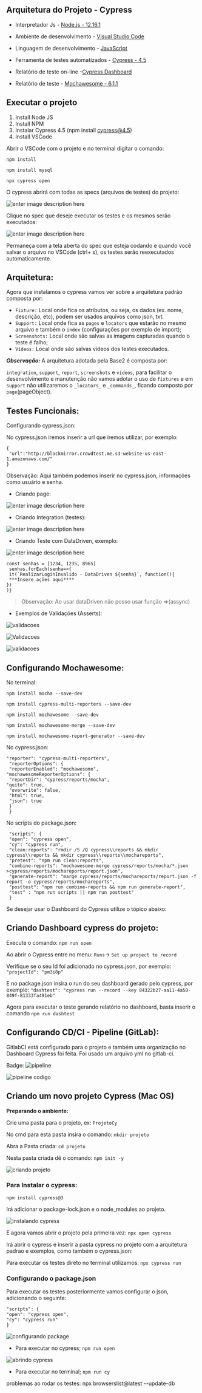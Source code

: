 ## Arquitetura do Projeto - Cypress

- Interpretador Js - [Node.js - 12.16.1](https://nodejs.org/en/)

- Ambiente de desenvolvimento - [Visual Studio Code](https://code.visualstudio.com)

- Linguagem de desenvolvimento - [JavaScript](https://www.javascript.com)

- Ferramenta de testes automatizados - [Cypress - 4.5](http://cypress.io)

- Relatório de teste on-line -[Cypress Dashboard](https://dashboard.cypress.io/)

- Relatório de teste - [Mochawesome - 6.1.1](https://www.npmjs.com/package/mochawesome)

  
## Executar o projeto

 1. Install Node JS 
 2. Install NPM 
 3. Instalar Cypress 4.5 (npm install cypress@4.5)
 4. Install VSCode

Abrir o VSCode com o projeto e no terminal digitar o comando:

    npm install

    npm install mysql

    npx cypress open

O cypress abrirá com todas as specs (arquivos de testes) do projeto:

![enter image description here](https://i.imgur.com/DyquSNU.png)

Clique no spec que deseje executar os testes e os mesmos serão executados:

![enter image description here](https://i.imgur.com/ALrkj3y.png)

Permaneça com a tela aberta do spec que esteja codando e quando você salvar o arquivo no VSCode (ctrl+ s), os testes serão reexecutados automaticamente.


## Arquitetura:

  

Agora que instalamos o cypress vamos ver sobre a arquitetura padrão composta por:

 -  `Fixture:` Local onde fica os atributos, ou seja, os dados (ex. nome, descrição, etc), podem ser usados arquivos como json, txt.
-  `Support:` Local onde fica as  `pages`  e `locators` que estarão no mesmo arquivo e também o `index` (configurações por exemplo de import);
-  `Screenshots:` Local onde são salvas as imagens capturadas quando o teste é falho;
-  `Vídeos:` Local onde são salvas vídeos dos testes executados.

***Observação:*** A arquitetura adotada pela Base2 é composta por:

`integration`, `support`, `report`, `screenshots` e `vídeos`, para facilitar o desenvolvimento e manutenção não vamos adotar o uso de `fixtures` e em `support` não utilizaremos o `_locators_` e `_commands_`, ficando composto por `page`(pageObject).

  

## Testes Funcionais:
Configurando cypress.json:

No cypress.json iremos inserir a url que iremos utilizar, por exemplo:


    {
     "url":"http://blackmirror.crowdtest.me.s3-website-us-east-1.amazonaws.com/"
    }

 Observação: Aqui também podemos inserir no cypress.json, informações como usuário e senha.

- Criando page:

![enter image description here](https://i.imgur.com/68YpABf.png)

- Criando Integration (testes):

![enter image description here](https://i.imgur.com/VaT5W2I.png)

- Criando Teste com DataDriven, exemplo:

![enter image description here](https://i.imgur.com/haFHU1d.png)

  

    const senhas = [1234, 1235, 8965]
     senhas.forEach(senha=>{
     it(`RealizarLoginInvalido - DataDriven ${senha}`, function(){
     ***Insere ações aqui****
    })
    )}

> Observação: Ao usar dataDriven não posso usar função =>(assync)

  

- Exemplos de Validações (Asserts):

  

![validacoes](https://i.imgur.com/ZmmcFXp.png)

![Validacoes](https://i.imgur.com/cMC6qEr.png)

![validacoes](https://i.imgur.com/BasbOAF.png)

  

## Configurando Mochawesome:

No terminal:

    npm install mocha --save-dev
    
    npm install cypress-multi-reporters --save-dev
    
    npm install mochawesome --save-dev
    
    npm install mochawesome-merge --save-dev
    
    npm install mochawesome-report-generator --save-dev

No cypress.json:


    "reporter": "cypress-multi-reporters",
     "reporterOptions": {
     "reporterEnabled": "mochawesome",
    "mochawesomeReporterOptions": {
     "reportDir": "cypress/reports/mocha",
    "quite": true,
     "overwrite": false,
     "html": true,
     "json": true
     }
     }

 No scripts do package.json:

     "scripts": {
     "open": "cypress open",
     "cy": "cypress run",
     "clean:reports": "rmdir /S /Q cypress\\reports && mkdir cypress\\reports && mkdir cypress\\reports\\mochareports",
     "pretest": "npm run clean:reports",
     "combine-reports": "mochawesome-merge cypress/reports/mocha/*.json >cypress/reports/mochareports/report.json",
     "generate-report": "marge cypress/reports/mochareports/report.json -f report -o cypress/reports/mochareports",
     "posttest": "npm run combine-reports && npm run generate-report",
     "test" : "npm run scripts || npm run posttest"
     }

  

Se desejar usar o Dashboard do Cypress utilize o tópico abaixo:

  

## Criando Dashboard cypress do projeto:

Execute o comando:
`npm run open`

 Ao abrir o Cypress entre no menu:
  `Runs`-> `Set up project to record`

Verifique se o seu Id foi adicionado no cypress.json, por exemplo:
  `"projectId": "pm3i8p"`

E no package.json insira o run do seu dashboard gerado pelo cypress, por exemplo:
`"dashtest": "cypress run --record --key 84322b27-aa11-4a50-849f-81333fa491eb"`

Agora para executar o teste gerando relatório no dashboard, basta inserir o comando
  `npm run dashtest`

  
  

## Configurando CD/CI - Pipeline (GitLab):

GitlabCI está configurado para o projeto e também uma organização no Dashboard Cypress foi feita.
Foi usado um arquivo yml no gitlab-ci.

Badge:  ![pipeline](https://gitlab.com/templates-automacao-base2/cypresswebtemplate/badges/master/pipeline.svg)

 
![pipeline codigo](https://i.imgur.com/ThMD4U5.png)




## Criando um novo projeto Cypress (Mac OS)

**Preparando o ambiente:**

Crie uma pasta para o projeto, ex: `ProjetoCy`
 
No cmd para esta pasta insira o comando:
 `mkdir projeto`

Abra a Pasta criada:
 `cd projeto`

  Nesta pasta criada dê o comando:
  `npm init -y`

![criando projeto](https://i.imgur.com/hcSI6W7.png)

  

### Para Instalar o cypress: 
  `npm install cypress@3`

 Irá adicionar o package-lock.json e o node_modules ao projeto.

![instalando cypress](https://i.imgur.com/fE3d3pj.png)

  

E agora vamos abrir o projeto pela primeira vez:
 `npx open cypress`

Irá abrir o cypress e inserir a pasta cypress no projeto com a arquitetura padrao e exemplos, como também o cypress.json:

Para executar os testes direto no terminal utilizamos:
  `npx cypress run`



### Configurando o package.json
Para executar os testes posteriormente vamos configurar o json, adicionando o seguinte:

    "scripts": {
    "open": "cypress open",
    "cy": "cypress run"
    }

![configurando package](https://i.imgur.com/vBEvOdK.png)

- Para executar no cypress;
  `npm run open`


![abrindo cypress](https://i.imgur.com/Mdig0he.png)

 - Para executar no terminal;
 `npm run cy`


problemas ao rodar os testes:
 npx browserslist@latest --update-db
